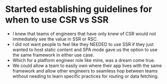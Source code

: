 # Started establishing guidelines for when to use CSR vs SSR

- I knew that teams of engineers that have only knew of CSR would not immediately see the value in SSR or RSC.
- I did not want people to feel like they NEEDED to use SSR if they just wanted to host static content and SPA mode gave us the option to use the same framework in either use case.
- Which for a platform engineer role like mine, was a dream come true.
- We could allow a team to easily own where their app lives with the same framework and allow other engineers to seamless hop between teams without needing to learn specific practices for routing or data fetching.
